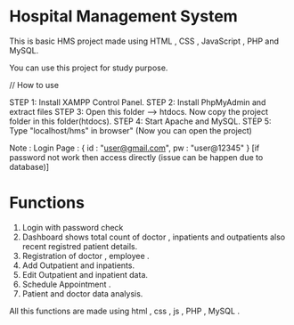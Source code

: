 # Hospital Management System

This is basic HMS project made using HTML , CSS , JavaScript , PHP and MySQL.

You can use this project for study purpose.

// How to use

STEP 1: Install XAMPP Control Panel.
STEP 2: Install PhpMyAdmin and extract files
STEP 3: Open this folder --> htdocs. Now copy the project folder in this folder(htdocs).
STEP 4: Start Apache and MySQL.
STEP 5: Type "localhost/hms" in browser" (Now you can open the project)

Note : 
Login Page : {
    id : "user@gmail.com",
    pw : "user@12345"
}
[if password not work then access directly (issue can be happen due to database)]

# Functions

1. Login with password check 
2. Dashboard shows total count of doctor , inpatients and outpatients also recent registred patient details.
3. Registration of doctor , employee .
4. Add Outpatient and inpatients.
5. Edit Outpatient and inpatient data.
6. Schedule Appointment .
7. Patient and doctor data analysis.

All this functions are made using html , css , js , PHP , MySQL .


